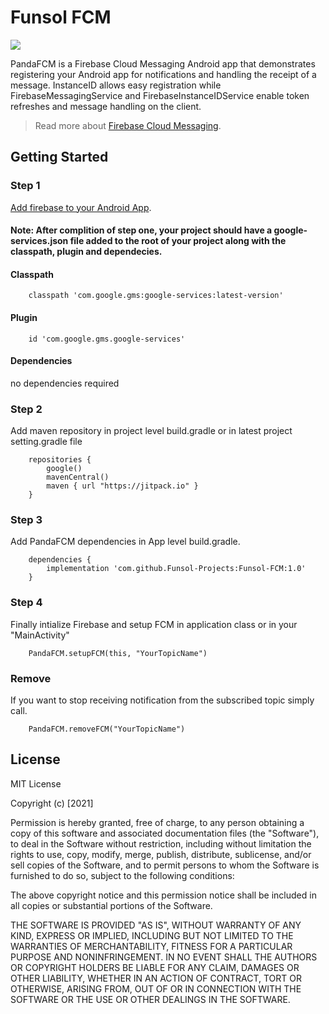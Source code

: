 # Funsol FCM

[![](https://jitpack.io/v/Funsol-Projects/Funsol-FCM.svg)](https://jitpack.io/#Funsol-Projects/Funsol-FCM)

PandaFCM is a Firebase Cloud Messaging Android app that demonstrates registering your Android app
for notifications and handling the receipt of a message. InstanceID allows easy registration while
FirebaseMessagingService and FirebaseInstanceIDService enable token refreshes and message handling
on the client.

> Read more about [Firebase Cloud Messaging](https://firebase.google.com/docs/cloud-messaging).

## Getting Started

### Step 1

[Add firebase to your Android App](https://firebase.google.com/docs/android/setup).

#### Note: After complition of step one, your project should have a google-services.json file added to the root of your project along with the classpath, plugin and dependecies.

#### Classpath

```
    classpath 'com.google.gms:google-services:latest-version'
```

#### Plugin

```
    id 'com.google.gms.google-services'
```

#### Dependencies

no dependencies required

### Step 2

Add maven repository in project level build.gradle or in latest project setting.gradle file

```
    repositories {
        google()
        mavenCentral()
        maven { url "https://jitpack.io" }
    }
```  

### Step 3

Add PandaFCM dependencies in App level build.gradle.

```
    dependencies {
        implementation 'com.github.Funsol-Projects:Funsol-FCM:1.0'
    }
```  

### Step 4

Finally intialize Firebase and setup FCM in application class or in your "MainActivity"

```
    PandaFCM.setupFCM(this, "YourTopicName")
```

### Remove

If you want to stop receiving notification from the subscribed topic simply call.

```
    PandaFCM.removeFCM("YourTopicName")
```

## License

MIT License

Copyright (c) [2021]

Permission is hereby granted, free of charge, to any person obtaining a copy of this software and
associated documentation files (the "Software"), to deal in the Software without restriction,
including without limitation the rights to use, copy, modify, merge, publish, distribute,
sublicense, and/or sell copies of the Software, and to permit persons to whom the Software is
furnished to do so, subject to the following conditions:

The above copyright notice and this permission notice shall be included in all copies or substantial
portions of the Software.

THE SOFTWARE IS PROVIDED "AS IS", WITHOUT WARRANTY OF ANY KIND, EXPRESS OR IMPLIED, INCLUDING BUT
NOT LIMITED TO THE WARRANTIES OF MERCHANTABILITY, FITNESS FOR A PARTICULAR PURPOSE AND
NONINFRINGEMENT. IN NO EVENT SHALL THE AUTHORS OR COPYRIGHT HOLDERS BE LIABLE FOR ANY CLAIM, DAMAGES
OR OTHER LIABILITY, WHETHER IN AN ACTION OF CONTRACT, TORT OR OTHERWISE, ARISING FROM, OUT OF OR IN
CONNECTION WITH THE SOFTWARE OR THE USE OR OTHER DEALINGS IN THE SOFTWARE.

